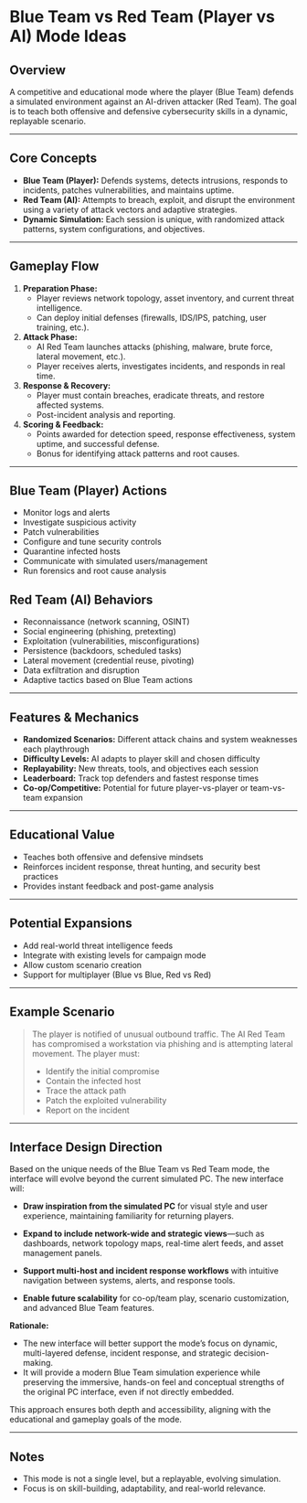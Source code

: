 # Blue Team vs Red Team (Player vs AI) Mode Ideas

## Overview
A competitive and educational mode where the player (Blue Team) defends a simulated environment against an AI-driven attacker (Red Team). The goal is to teach both offensive and defensive cybersecurity skills in a dynamic, replayable scenario.

---

## Core Concepts
- **Blue Team (Player):** Defends systems, detects intrusions, responds to incidents, patches vulnerabilities, and maintains uptime.
- **Red Team (AI):** Attempts to breach, exploit, and disrupt the environment using a variety of attack vectors and adaptive strategies.
- **Dynamic Simulation:** Each session is unique, with randomized attack patterns, system configurations, and objectives.

---

## Gameplay Flow
1. **Preparation Phase:**
   - Player reviews network topology, asset inventory, and current threat intelligence.
   - Can deploy initial defenses (firewalls, IDS/IPS, patching, user training, etc.).
2. **Attack Phase:**
   - AI Red Team launches attacks (phishing, malware, brute force, lateral movement, etc.).
   - Player receives alerts, investigates incidents, and responds in real time.
3. **Response & Recovery:**
   - Player must contain breaches, eradicate threats, and restore affected systems.
   - Post-incident analysis and reporting.
4. **Scoring & Feedback:**
   - Points awarded for detection speed, response effectiveness, system uptime, and successful defense.
   - Bonus for identifying attack patterns and root causes.

---

## Blue Team (Player) Actions
- Monitor logs and alerts
- Investigate suspicious activity
- Patch vulnerabilities
- Configure and tune security controls
- Quarantine infected hosts
- Communicate with simulated users/management
- Run forensics and root cause analysis

## Red Team (AI) Behaviors
- Reconnaissance (network scanning, OSINT)
- Social engineering (phishing, pretexting)
- Exploitation (vulnerabilities, misconfigurations)
- Persistence (backdoors, scheduled tasks)
- Lateral movement (credential reuse, pivoting)
- Data exfiltration and disruption
- Adaptive tactics based on Blue Team actions

---

## Features & Mechanics
- **Randomized Scenarios:** Different attack chains and system weaknesses each playthrough
- **Difficulty Levels:** AI adapts to player skill and chosen difficulty
- **Replayability:** New threats, tools, and objectives each session
- **Leaderboard:** Track top defenders and fastest response times
- **Co-op/Competitive:** Potential for future player-vs-player or team-vs-team expansion

---

## Educational Value
- Teaches both offensive and defensive mindsets
- Reinforces incident response, threat hunting, and security best practices
- Provides instant feedback and post-game analysis

---

## Potential Expansions
- Add real-world threat intelligence feeds
- Integrate with existing levels for campaign mode
- Allow custom scenario creation
- Support for multiplayer (Blue vs Blue, Red vs Red)

---

## Example Scenario
> The player is notified of unusual outbound traffic. The AI Red Team has compromised a workstation via phishing and is attempting lateral movement. The player must:
> - Identify the initial compromise
> - Contain the infected host
> - Trace the attack path
> - Patch the exploited vulnerability
> - Report on the incident

---

## Interface Design Direction

Based on the unique needs of the Blue Team vs Red Team mode, the interface will evolve beyond the current simulated PC. The new interface will:

- **Draw inspiration from the simulated PC** for visual style and user experience, maintaining familiarity for returning players.
- **Expand to include network-wide and strategic views**—such as dashboards, network topology maps, real-time alert feeds, and asset management panels.

- **Support multi-host and incident response workflows** with intuitive navigation between systems, alerts, and response tools.
- **Enable future scalability** for co-op/team play, scenario customization, and advanced Blue Team features.

**Rationale:**
- The new interface will better support the mode’s focus on dynamic, multi-layered defense, incident response, and strategic decision-making.
- It will provide a modern Blue Team simulation experience while preserving the immersive, hands-on feel and conceptual strengths of the original PC interface, even if not directly embedded.

This approach ensures both depth and accessibility, aligning with the educational and gameplay goals of the mode.

---
## Notes
- This mode is not a single level, but a replayable, evolving simulation.
- Focus is on skill-building, adaptability, and real-world relevance.
